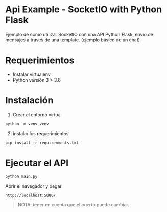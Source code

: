 # Api Example - SocketIO with Python Flask

Ejemplo de como utilizar SocketIO con una API Python Flask,
envio de mensajes a traves de una template. (ejemplo básico de un chat)

# Requerimientos

- Instalar virtualenv
- Python versión 3 > 3.6

# Instalación

1. Crear el entorno virtual

```
python -m venv venv
```

2. instalar los requerimientos

```
pip install -r requirenments.txt
```

# Ejecutar el API

```
python main.py
```

Abrir el navegador y pegar

```
http://localhost:5000/
```

> NOTA: tener en cuenta que el puerto puede cambiar.
